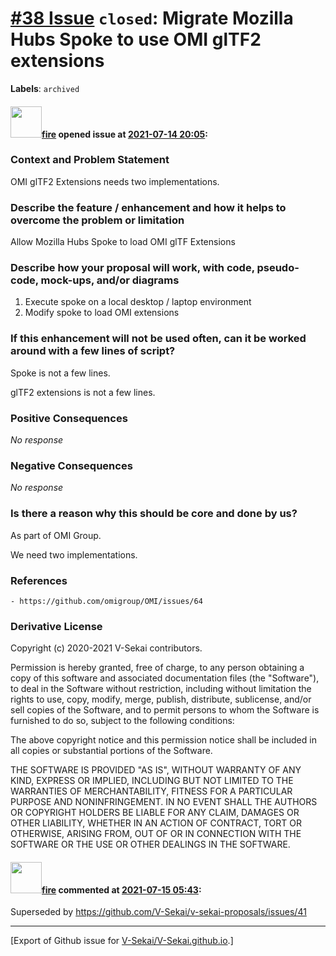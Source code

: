 # [\#38 Issue](https://github.com/V-Sekai/V-Sekai.github.io/issues/38) `closed`: Migrate Mozilla Hubs Spoke to use OMI glTF2 extensions
**Labels**: `archived`


#### <img src="https://avatars.githubusercontent.com/u/32321?u=c2e06a3d2b49a467aa907e54aa259516440267cc&v=4" width="50">[fire](https://github.com/fire) opened issue at [2021-07-14 20:05](https://github.com/V-Sekai/V-Sekai.github.io/issues/38):

### Context and Problem Statement

OMI glTF2 Extensions needs two implementations.

### Describe the feature / enhancement and how it helps to overcome the problem or limitation

Allow Mozilla Hubs Spoke to load OMI glTF Extensions

### Describe how your proposal will work, with code, pseudo-code, mock-ups, and/or diagrams

1. Execute spoke on a local desktop / laptop environment
2. Modify spoke to load OMI extensions

### If this enhancement will not be used often, can it be worked around with a few lines of script?

Spoke is not a few lines.

glTF2 extensions is not a few lines.

### Positive Consequences

_No response_

### Negative Consequences

_No response_

### Is there a reason why this should be core and done by us?

As part of OMI Group.

We need two implementations.

### References

```
- https://github.com/omigroup/OMI/issues/64
```

### Derivative License

Copyright (c) 2020-2021 V-Sekai contributors.

Permission is hereby granted, free of charge, to any person obtaining a copy
of this software and associated documentation files (the "Software"), to deal
in the Software without restriction, including without limitation the rights
to use, copy, modify, merge, publish, distribute, sublicense, and/or sell
copies of the Software, and to permit persons to whom the Software is
furnished to do so, subject to the following conditions:

The above copyright notice and this permission notice shall be included in all
copies or substantial portions of the Software.

THE SOFTWARE IS PROVIDED "AS IS", WITHOUT WARRANTY OF ANY KIND, EXPRESS OR
IMPLIED, INCLUDING BUT NOT LIMITED TO THE WARRANTIES OF MERCHANTABILITY,
FITNESS FOR A PARTICULAR PURPOSE AND NONINFRINGEMENT. IN NO EVENT SHALL THE
AUTHORS OR COPYRIGHT HOLDERS BE LIABLE FOR ANY CLAIM, DAMAGES OR OTHER
LIABILITY, WHETHER IN AN ACTION OF CONTRACT, TORT OR OTHERWISE, ARISING FROM,
OUT OF OR IN CONNECTION WITH THE SOFTWARE OR THE USE OR OTHER DEALINGS IN THE
SOFTWARE.


#### <img src="https://avatars.githubusercontent.com/u/32321?u=c2e06a3d2b49a467aa907e54aa259516440267cc&v=4" width="50">[fire](https://github.com/fire) commented at [2021-07-15 05:43](https://github.com/V-Sekai/V-Sekai.github.io/issues/38#issuecomment-880412699):

Superseded by https://github.com/V-Sekai/v-sekai-proposals/issues/41


-------------------------------------------------------------------------------



[Export of Github issue for [V-Sekai/V-Sekai.github.io](https://github.com/V-Sekai/V-Sekai.github.io).]
